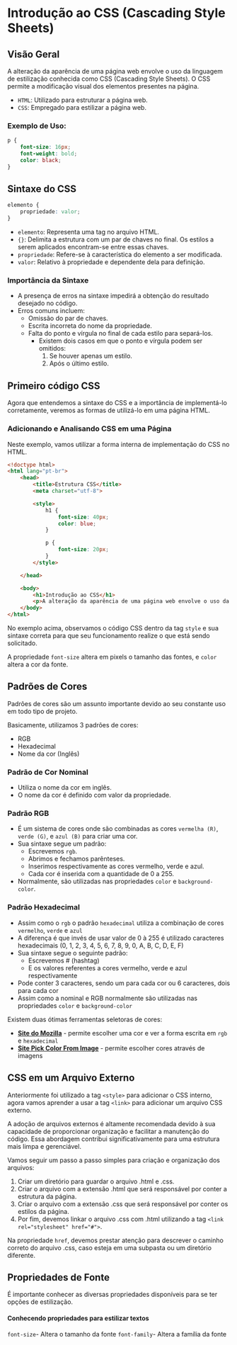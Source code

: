 # Introdução ao CSS (Cascading Style Sheets)

## Visão Geral

A alteração da aparência de uma página web envolve o uso da linguagem de estilização conhecida como CSS (Cascading Style Sheets). O CSS permite a modificação visual dos elementos presentes na página.

- `HTML`: Utilizado para estruturar a página web.
- `CSS`: Empregado para estilizar a página web.

### Exemplo de Uso:

```css
p {
    font-size: 16px;
    font-weight: bold;
    color: black;
}
```

## Sintaxe do CSS

```css
elemento {
    propriedade: valor;
}
```

- `elemento`: Representa uma tag no arquivo HTML.
- `{}`: Delimita a estrutura com um par de chaves no final. Os estilos a serem aplicados encontram-se entre essas chaves.
- `propriedade`: Refere-se à característica do elemento a ser modificada.
- `valor`: Relativo à propriedade e dependente dela para definição.

### Importância da Sintaxe

- A presença de erros na sintaxe impedirá a obtenção do resultado desejado no código.
- Erros comuns incluem:
  - Omissão do par de chaves.
  - Escrita incorreta do nome da propriedade.
  - Falta do ponto e vírgula no final de cada estilo para separá-los.
    - Existem dois casos em que o ponto e vírgula podem ser omitidos:
        1. Se houver apenas um estilo.
        2. Após o último estilo.

## Primeiro código CSS

Agora que entendemos a sintaxe do CSS e a importância de implementá-lo corretamente, veremos as formas de utilizá-lo em uma página HTML.

### Adicionando e Analisando CSS em uma Página

Neste exemplo, vamos utilizar a forma interna de implementação do CSS no HTML.

```html
<!doctype html>
<html lang="pt-br">
    <head>
        <title>Estrutura CSS</title>
        <meta charset="utf-8">

        <style>
            h1 {
                font-size: 40px;
                color: blue;
            }

            p {
                font-size: 20px;
            }
        </style>

    </head>

    <body>
        <h1>Introdução ao CSS</h1>
        <p>A alteração da aparência de uma página web envolve o uso da linguagem de estilização conhecida como CSS (Cascading Style Sheets). O CSS permite a modificação visual dos elementos presentes na página.</p>
    </body>
</html>
```

No exemplo acima, observamos o código CSS dentro da tag `style` e sua sintaxe correta para que seu funcionamento realize o que está sendo solicitado.

A propriedade `font-size` altera em pixels o tamanho das fontes, e `color` altera a cor da fonte.

## Padrões de Cores

Padrões de cores são um assunto importante devido ao seu constante uso em todo tipo de projeto.

Basicamente, utilizamos 3 padrões de cores:

- RGB
- Hexadecimal
- Nome da cor (Inglês)

### Padrão de Cor Nominal

- Utiliza o nome da cor em inglês.
- O nome da cor é definido com valor da propriedade.

### Padrão RGB

- É um sistema de cores onde são combinadas as cores `vermelha (R)`, `verde (G)`, e `azul (B)` para criar uma cor.
- Sua sintaxe segue um padrão:
    - Escrevemos `rgb`.
    - Abrimos e fechamos parênteses.
    - Inserimos respectivamente as cores vermelho, verde e azul.
    - Cada cor é inserida com a quantidade de 0 a 255.
- Normalmente, são utilizadas nas propriedades `color` e `background-color`.

### Padrão Hexadecimal

- Assim como o `rgb` o padrão `hexadecimal` utiliza a combinação de cores `vermelho`, `verde` e `azul` 
- A diferença é que invés de usar valor de 0 à 255 é utilizado caracteres hexadecimais (0, 1, 2, 3, 4, 5, 6, 7, 8, 9, 0, A, B, C, D, E, F)
- Sua sintaxe segue o seguinte padrão:
    - Escrevemos # (hashtag)
    - E os valores referentes a cores vermelho, verde e azul respectivamente
- Pode conter 3 caracteres, sendo um para cada cor ou 6 caracteres, dois para cada cor
- Assim como a nominal e RGB normalmente são utilizadas nas propriedades `color` e `background-color`

Existem duas ótimas ferramentas seletoras de cores:
- [**Site do Mozilla**](https://developer.mozilla.org/pt-BR/docs/Web/CSS/CSS_Colors/Color_picker_tool) - permite escolher uma cor e ver a forma escrita em `rgb` e `hexadecimal`
- [**Site Pick Color From Image**](https://imagecolorpicker.com/) - permite escolher cores através de imagens

## CSS em um Arquivo Externo

Anteriormente foi utilizado a tag `<style>` para adicionar o CSS interno, agora vamos aprender a usar a tag `<link>` para adicionar um arquivo CSS externo.

A adoção de arquivos externos é altamente recomendada devido à sua capacidade de proporcionar organização e facilitar a manutenção do código. Essa abordagem contribui significativamente para uma estrutura mais limpa e gerenciável.

Vamos seguir um passo a passo simples para criação e organização dos arquivos:

1. Criar um diretório para guardar o arquivo .html e .css.
2. Criar o arquivo com a extensão .html que será responsável por conter a estrutura da página.
3. Criar o arquivo com a extensão .css que será responsável por conter os estilos da página.
4. Por fim, devemos linkar o arquivo .css com .html utilizando a tag `<link rel="stylesheet" href="#">`.

Na propriedade `href`, devemos prestar atenção para descrever o caminho correto do arquivo .css, caso esteja em uma subpasta ou um diretório diferente.

## Propriedades de Fonte

É importante conhecer as diversas propriedades disponíveis para se ter opções de estilização.

#### Conhecendo propriedades para estilizar textos

`font-size`- Altera o tamanho da fonte
`font-family`- Altera a família da fonte
